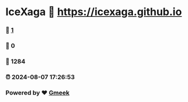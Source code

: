 # IceXaga :link: https://icexaga.github.io 
### :page_facing_up: [1](https://icexaga.github.io/tag.html) 
### :speech_balloon: 0 
### :hibiscus: 1284 
### :alarm_clock: 2024-08-07 17:26:53 
### Powered by :heart: [Gmeek](https://github.com/Meekdai/Gmeek)
